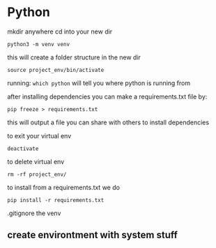 # Python

mkdir anywhere
cd into your new dir

```
python3 -m venv venv
```

this will create a folder structure in the new dir

```
source project_env/bin/activate
```

running: `which python` will tell you where python is running from

after installing dependencies you can make a requirements.txt file by:

```
pip freeze > requirements.txt
```

this will output a file you can share with others to install dependencies

to exit your virtual env

```
deactivate
```

to delete virtual env

```
rm -rf project_env/
```

to install from a requirements.txt we do

```
pip install -r requirements.txt
```

.gitignore the venv

## create environtment with system stuff

